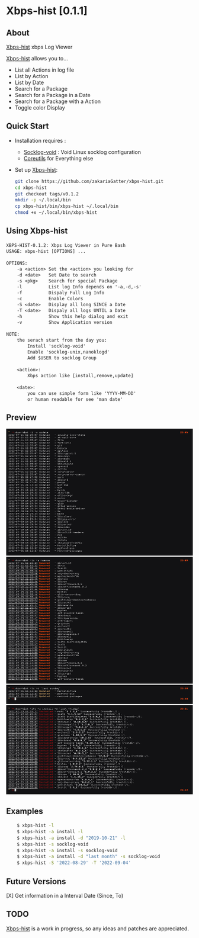 # Xbps-hist [0.1.1]

## About

[Xbps-hist] xbps Log Viewer

[Xbps-hist] allows you to...

* List all Actions in log file
* List by Action
* List by Date
* Search for a Package
* Search for a Package in a Date
* Search for a Package with a Action
* Toggle color Display

## Quick Start

* Installation requires :

	* [Socklog-void](https://github.com/voidlinux/socklog-void) : Void Linux socklog configuration
    * [Coreutils](https://www.gnu.org/software/coreutils) for Everything else

* Set up [Xbps-hist]:

	``` bash
	git clone https://github.com/zakariaGatter/xbps-hist.git
    cd xbps-hist
    git checkout tags/v0.1.2
	mkdir -p ~/.local/bin
	cp xbps-hist/bin/xbps-hist ~/.local/bin
	chmod +x ~/.local/bin/xbps-hist
	```

## Using Xbps-hist

```
XBPS-HIST-0.1.2: Xbps Log Viewer in Pure Bash
USAGE: xbps-hist [OPTIONS] ...

OPTIONS:
    -a <action> Set the <action> you looking for
    -d <date>   Set Date to search
    -s <pkg>    Search for special Package
    -l          List log Info depends on '-a,-d,-s'
    -f          Dispaly Full Log Info
    -c          Enable Colors
    -S <date>   Display all long SINCE a Date
    -T <date>   Dispaly all logs UNTIL a Date
    -h          Show this help dialog and exit
    -v          Show Application version

NOTE:
    the serach start from the day you:
        Install 'socklog-void'
        Enable 'socklog-unix,nanoklogd'
        Add $USER to socklog Group

    <action>:
        Xbps action like [install,remove,update]

    <date>:
        you can use simple form like 'YYYY-MM-DD'
        or human readable for see 'man date'
```

## Preview
![Simple](./preview/simple.png)
![Color](./preview/color.png)
![Date](./preview/date.png)
![Full](./preview/full.png)

## Examples
```bash
    $ xbps-hist -l
    $ xbps-hist -a install -l
    $ xbps-hist -a install -d "2019-10-21" -l
    $ xbps-hist -s socklog-void
    $ xbps-hist -a install -s socklog-void
    $ xbps-hist -a install -d "last month" -s socklog-void
    $ xbps-hist -S '2022-08-29' -T '2022-09-04'
```

## Future Versions
[X] Get information in a Interval Date (Since, To)

## TODO
[Xbps-hist] is a work in progress, so any ideas and patches are appreciated.

[Xbps-hist]:http://github.com/zakariagatter/xbps-hist
